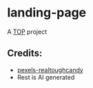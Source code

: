 # landing-page

A [TOP](https://www.theodinproject.com/lessons/foundations-landing-page) project

## Credits:
- [pexels-realtoughcandy](https://www.pexels.com/photo/linux-tux-penguin-mascot-cutout-lying-on-a-tray-with-ice-cubes-11034131/)
- Rest is AI generated